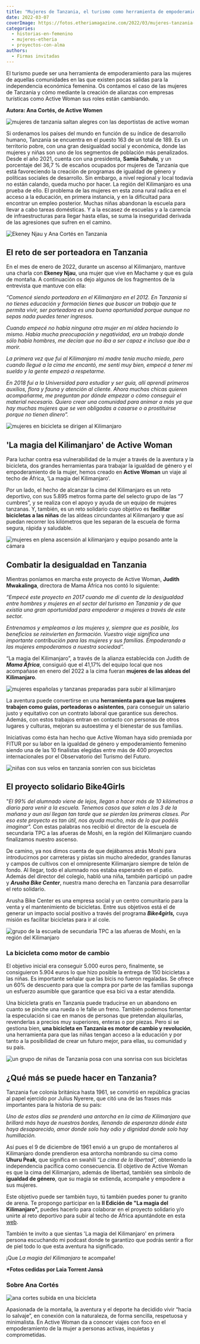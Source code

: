 ```yaml
---
title: "Mujeres de Tanzania, el turismo como herramienta de empoderamiento"
date: 2022-03-07
coverImage: https://fotos.etheriamagazine.com/2022/03/mujeres-tanzania-active-woman.jpg
categories: 
  - historias-en-femenino
  - mujeres-etheria
  - proyectos-con-alma
authors: 
  - Firmas invitadas
---
```


El turismo puede ser una herramienta de empoderamiento para las mujeres de aquellas 
comunidades en las que existen pocas salidas para la independencia económica femenina. 
Os contamos el caso de las mujeres de Tanzania y cómo mediante la creación de alianzas 
con empresas turísticas como Active Woman sus roles están cambiando. 

**Autora: Ana Cortés, de Active Women** 

![mujeres de tanzania saltan alegres con las deportistas de active woman](https://fotos.etheriamagazine.com/2022/03/mujeres-tanzania-active-woman.jpg "Equipo de mujeres de Tanzania que hicieron el sueño realidad.")

Si ordenamos los países del mundo en función de su índice de desarrollo humano, Tanzania 
se encuentra en el puesto 163 de un total de 189. Es un territorio pobre, con una gran 
desigualdad social y económica, donde las mujeres y niñas son uno de los segmentos de 
población más penalizados. Desde el año 2021, cuenta con una presidenta, **Samia 
Suhulu**, y un porcentaje del 36,7 % de escaños ocupados por mujeres de Tanzania que 
está favoreciendo la creación de programas de igualdad de género y políticas sociales de 
desarrollo. Sin embargo, a nivel regional y local todavía no están calando, queda mucho 
por hacer. La región del Kilimanjaro es una prueba de ello. El problema de las mujeres 
en esta zona rural radica en el acceso a la educación, en primera instancia, y en la 
dificultad para encontrar un empleo posterior. Muchas niñas abandonan la escuela para 
llevar a cabo tareas domésticas. Y a la escasez de escuelas y a la carencia de 
infraestructuras para llegar hasta ellas, se suma la inseguridad derivada de las 
agresiones que sufren en el camino. 

![Ekeney Njau y Ana Cortés en Tanzania](https://fotos.etheriamagazine.com/2022/03/Ekeney-Njau-y-Ana-Cortes.jpg "Ekeney Njau y Ana Cortés.")

## El reto de ser porteadora en Tanzania

En el mes de enero de 2022, durante un ascenso al Kilimanjaro, mantuve una charla con 
**Ekeney Njau**, una mujer que vive en Machame y que es guía de montaña. A continuación 
os dejo algunos de los fragmentos de la entrevista que mantuve con ella: 

_“Comencé siendo porteadora en el Kilimanjaro en el 2012. En Tanzania si no tienes 
educación y formación tienes que buscar un trabajo que te permita vivir, ser porteadora 
es una buena oportunidad porque aunque no sepas nada puedes tener ingresos._ 

_Cuando empecé no había ninguna otra mujer en mi aldea haciendo lo mismo. Había mucha 
preocupación y negatividad, era un trabajo donde sólo había hombres, me decían que no 
iba a ser capaz e incluso que iba a morir._ 

_La primera vez que fui al Kilimanjaro mi madre tenía mucho miedo, pero cuando llegué a 
la cima me encantó, me sentí muy bien, empecé a tener mi sueldo y la gente empezó a 
respetarme._ 

_En 2018 fui a la Universidad para estudiar y ser guía, allí aprendí primeros auxilios, 
flora y fauna y atención al cliente. Ahora muchas chicas quieren acompañarme, me 
preguntan por dónde empezar o cómo conseguir el material necesario. Quiero crear una 
comunidad para animar a más ya que hay muchas mujeres que se ven obligadas a casarse o a 
prostituirse porque no tienen dinero”._ 

![mujeres en bicicleta se dirigen al Kilimanjaro](https://fotos.etheriamagazine.com/2022/03/tanzania-viajes-mujeres.jpg "De camino al techo de África.")

## 'La magia del Kilimanjaro' de Active Woman

Para luchar contra esa vulnerabilidad de la mujer a través de la aventura y la 
bicicleta, dos grandes herramientas para trabajar la igualdad de género y el 
empoderamiento de la mujer, hemos creado en **Active Woman** un viaje al techo de 
África, ‘La magia del Kilimanjaro’. 

Por un lado, el hecho de alcanzar la cima del Kilimanjaro es un reto deportivo, con sus 
5.895 metros forma parte del selecto grupo de las “7 cumbres”, y se realiza con el apoyo 
y ayuda de un equipo de mujeres tanzanas. Y, también, es un reto solidario cuyo objetivo 
es **facilitar bicicletas a las niñas** de las aldeas circundantes al Kilimanjaro y que 
así puedan recorrer los kilómetros que les separan de la escuela de forma segura, rápida 
y saludable. 

![mujeres en plena ascensión al kilimanjaro y equipo posando ante la cámara](https://fotos.etheriamagazine.com/2022/03/aventura-mujeres-Kilimanjaro.jpg "Ascensión al Kilimanjaro.")

## Combatir la desigualdad en Tanzania

Mientras poníamos en marcha este proyecto de Active Woman, **Judith Mwakalinga**, 
directora de Mama África nos contó lo siguiente: 

_“Empecé este proyecto en 2017 cuando me di cuenta de la desigualdad entre hombres y 
mujeres en el sector del turismo en Tanzania y de que existía una gran oportunidad para 
empoderar a mujeres a través de este sector._ 

_Entrenamos y empleamos a las mujeres y, siempre que es posible, los beneficios se 
reinvierten en formación. Vuestro viaje significa una importante contribución para las 
mujeres y sus familias. Empoderando a las mujeres empoderamos a nuestra sociedad”._ 

“La magia del Kilimanjaro”, a través de la alianza establecida con Judith de **_Mama 
África_**, consiguió que el 41,17% del equipo local que nos acompañase en enero del 2022 
a la cima fueran **mujeres de las aldeas del Kilimanjaro**. 

![mujeres españolas y tanzanas preparadas para subir al kilimanjaro](https://fotos.etheriamagazine.com/2022/03/mujeres-espanolas-y-tanzanas.jpg "Equipo de mujeres españolas y tanzanas.")

La aventura puede convertirse en una **herramienta para que las mujeres trabajen como 
guías, porteadoras o asistentes**, para conseguir un salario justo y equitativo con un 
contrato laboral que garantice sus derechos. Además, con estos trabajos entran en 
contacto con personas de otros lugares y culturas, mejoran su autoestima y el bienestar 
de sus familias. 

Iniciativas como ésta han hecho que Active Woman haya sido premiada por FITUR por su 
labor en la igualdad de género y empoderamiento femenino siendo una de las 10 finalistas 
elegidas entre más de 400 proyectos internacionales por el Observatorio del Turismo del 
Futuro. 

![niñas con sus velos en tanzania sonríen con sus bicicletas](https://fotos.etheriamagazine.com/2022/03/bici-ninas-tanzania.jpg "Niñas tanzanas con las bicicletas repartidas en algunas escuelas.")

## El proyecto solidario Bike4Girls

"_El 99% del alumnado viene de lejos, llegan a hacer más de 10 kilómetros a diario para 
venir a la escuela. Tenemos casos que salen a las 3 de la mañana y aun así llegan tan 
tarde que se pierden las primeras clases. Por eso este proyecto es tan útil, nos ayuda 
mucho, más de lo que podéis imaginar"._ Con estas palabras nos recibió el director de la 
escuela de secundaria TPC a las afueras de Moshi, en la región del Kilimanjaro cuando 
finalizamos nuestro ascenso. 

De camino, ya nos dimos cuenta de que dejábamos atrás Moshi para introducirnos por 
carreteras y pistas sin mucho alrededor, grandes llanuras y campos de cultivos con el 
omnipresente Kilimanjaro siempre de telón de fondo. Al llegar, todo el alumnado nos 
estaba esperando en el patio. Además del director del colegio, habló una niña, también 
participó un padre y **_Arusha Bike Center_**, nuestra mano derecha en Tanzania para 
desarrollar el reto solidario. 

Arusha Bike Center es una empresa social y un centro comunitario para la venta y el 
mantenimiento de bicicletas. Entre sus objetivos está el de generar un impacto social 
positivo a través del programa **_Bike4girls,_** cuya misión es facilitar bicicletas 
para ir al cole. 

![grupo de la escuela de secundaria TPC a las afueras de Moshi, en la región del Kilimanjaro](https://fotos.etheriamagazine.com/2022/03/foto-grupo-tanzania.jpg "Grupo participante en el simposio realizado en la escuela TPC.")

### La bicicleta como motor de cambio

El objetivo inicial era conseguir 5.000 euros pero, finalmente, se consiguieron 5.904 
euros lo que hizo posible la entrega de 150 bicicletas a las niñas. Es importante 
señalar que las bicis no fueron regaladas. Se ofrece un 60% de descuento para que la 
compra por parte de las familias suponga un esfuerzo asumible que garantice que esa bici 
va a estar atendida. 

Una bicicleta gratis en Tanzania puede traducirse en un abandono en cuanto se pinche una 
rueda o le falle un freno. También podemos fomentar la especulación si cae en manos de 
personas que pretendan alquilarlas, revenderlas a precios muy superiores, enteras o por 
piezas. Pero si se gestiona bien, **una bicicleta en Tanzania es motor de cambio y 
revolución**, una herramienta para que las niñas tengan acceso a la educación y por 
tanto a la posibilidad de crear un futuro mejor, para ellas, su comunidad y su país. 

![un grupo de niñas de Tanzania posa con una sonrisa con sus bicicletas](https://fotos.etheriamagazine.com/2022/03/bicicletas-ninas-tanzania.jpg "Un grupo de niñas tanzanas posan felices con sus bicicletas.")

## ¿Qué más se puede hacer en Tanzania?

Tanzania fue colonia británica hasta 1961, se convirtió en república gracias al papel 
ejercido por Julius Nyerere, que citó una de las frases más importantes para la historia 
de su país: 

_Uno de estos días se prenderá una antorcha en la cima de Kilimanjaro que brillará más 
haya de nuestros bordes, llenando de esperanza dónde ésta haya desaparecido, amor donde 
solo hay odio y dignidad donde solo hay humillación._ 

Así pues el 9 de diciembre de 1961 envió a un grupo de montañeros al Kilimanjaro donde 
prendieron esa antorcha nombrando su cima como **Uhuru Peak**, que significa en swahili 
“_La cima de la libertad”,_ obteniendo la independencia pacífica como consecuencia. El 
objetivo de Active Woman es que la cima del Kilimanjaro, además de libertad, también sea 
símbolo de **igualdad de género**, que su magia se extienda, acompañe y empodere a sus 
mujeres. 

Este objetivo puede ser también tuyo, tú también puedes poner tu granito de arena. Te 
propongo participar en la **II Edición de "La magia del Kilimanjaro",** puedes hacerlo 
para colaborar en el proyecto solidario y/o unirte al reto deportivo para subir al techo 
de África apuntándote en esta [web](https://activewoman.es/la-magia-del-kilimanjaro-en-bicicleta/). 

También te invito a que sientas 'La magia del Kilimanjaro' en primera persona escuchando 
mi podcast donde te garantizo que podrás sentir a flor de piel todo lo que esta aventura 
ha significado. 

¡Que _La magia del Kilimanjaro_ te acompañe! 

**\*Fotos cedidas por Laia Torrent Jansà** 

### Sobre Ana Cortés

![ana cortes subida en una bicicleta](https://fotos.etheriamagazine.com/2022/03/Ana-Cortes-active-women.jpg "ana cortés de active woman")

Apasionada de la montaña, la aventura y el deporte ha decidido vivir “hacia lo salvaje”, 
en conexión con la naturaleza, de forma sencilla, respetuosa y minimalista. En Active 
Woman da a conocer viajes con foco en el empoderamiento de la mujer a personas activas, 
inquietas y comprometidas.
